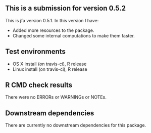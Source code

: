 ## This is a submission for version 0.5.2
This is jfa version 0.5.1. In this version I have:

* Added more resources to the package.
* Changed some internal computations to make them faster.

## Test environments
* OS X install (on travis-ci), R release
* Linux install (on travis-ci), R release

## R CMD check results
There were no ERRORs or WARNINGs or NOTEs. 

## Downstream dependencies
There are currently no downstream dependencies for this package.